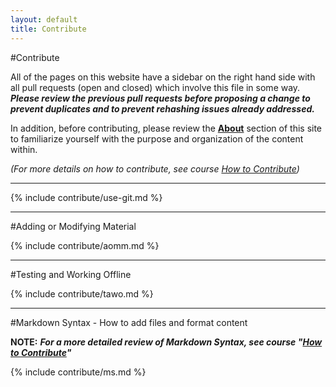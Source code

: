 ```yaml
---
layout: default
title: Contribute
---
```


#Contribute

All of the pages on this website have a sidebar on the right hand side with all pull requests (open and closed) which involve this file in some way. **_Please review the previous pull requests before proposing a change to prevent duplicates and to prevent rehashing issues already addressed._**

In addition, before contributing, please review the **[About](https://tfoote.github.io/design/about/)** section of this site to familiarize yourself with the purpose and organization of the content within.

_(For more details on how to contribute, see course [How to Contribute](https://tfoote.github.io/design/courses/how-to-contribute/how-to-contribute/))_



----

{% include contribute/use-git.md %}

----

#Adding or Modifying Material

{% include contribute/aomm.md %}

----

#Testing and Working Offline

{% include contribute/tawo.md %}

----

#Markdown Syntax - How to add files and format content

**NOTE:** **_For a more detailed review of Markdown Syntax, see course "[How to Contribute](https://tfoote.github.io/design/courses/how-to-contribute/how-to-contribute/)"_**

{% include contribute/ms.md %}

